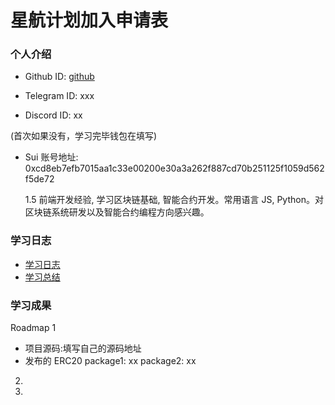 # 星航计划加入申请表

### 个人介绍

- Github ID: [github](https://github.com/futuwxq)

- Telegram ID: xxx

- Discord ID: xx

(首次如果没有，学习完毕钱包在填写)

- Sui 账号地址: 0xcd8eb7efb7015aa1c33e00200e30a3a262f887cd70b251125f1059d562f5de72

  1.5 前端开发经验, 学习区块链基础, 智能合约开发。常用语言 JS, Python。对区块链系统研发以及智能合约编程方向感兴趣。

### 学习日志

- [学习日志](journal.md)
- [学习总结](summary.md)

### 学习成果

Roadmap 1

- 项目源码:填写自己的源码地址
- 发布的 ERC20
  package1: xx
  package2: xx

2.

3.
